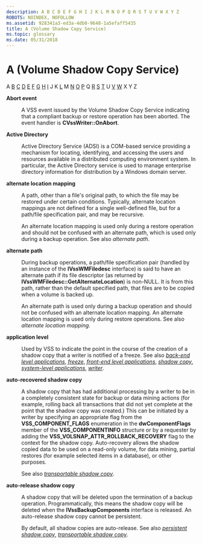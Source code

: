 ```yaml
---
description: A B C D E F G H I J K L M N O P Q R S T U V W X Y Z
ROBOTS: NOINDEX, NOFOLLOW
ms.assetid: 928341a3-ed3a-4db0-9648-1a5efaff5435
title: A (Volume Shadow Copy Service)
ms.topic: glossary
ms.date: 05/31/2018
---
```


# A (Volume Shadow Copy Service)

A [B](vssgloss-b.md) [C](vssgloss-c.md) [D](vssgloss-d.md) [E](vssgloss-e.md) [F](vssgloss-f.md) [G](vssgloss-g.md) [H](vssgloss-h.md) [I](vssgloss-i.md) J K [L](vssgloss-l.md) M [N](vssgloss-n.md) [O](vssgloss-o.md) [P](vssgloss-p.md) Q [R](vssgloss-r.md) [S](vssgloss-s.md) [T](vssgloss-t.md) U [V](vssgloss-v.md) [W](vssgloss-w.md) X Y Z

<dl> <dt>

<span id="base.vssgloss_abort_event"></span><span id="BASE.VSSGLOSS_ABORT_EVENT"></span>**Abort event**
</dt> <dd>

A VSS event issued by the Volume Shadow Copy Service indicating that a compliant backup or restore operation has been aborted. The event handler is **CVssWriter::OnAbort**.

</dd> <dt>

<span id="base.vssgloss_active_directory"></span><span id="BASE.VSSGLOSS_ACTIVE_DIRECTORY"></span>**Active Directory**
</dt> <dd>

Active Directory Service (ADSI) is a COM-based service providing a mechanism for locating, identifying, and accessing the users and resources available in a distributed computing environment system. In particular, the Active Directory service is used to manage enterprise directory information for distribution by a Windows domain server.

</dd> <dt>

<span id="base.vssgloss_alternate_location_mapping"></span><span id="BASE.VSSGLOSS_ALTERNATE_LOCATION_MAPPING"></span>**alternate location mapping**
</dt> <dd>

A path, other than a file's original path, to which the file may be restored under certain conditions. Typically, alternate location mappings are not defined for a single well-defined file, but for a path/file specification pair, and may be recursive.

An alternate location mapping is used only during a restore operation and should not be confused with an alternate path, which is used only during a backup operation. See also *alternate path*.

</dd> <dt>

<span id="base.vssgloss_alternate_path"></span><span id="BASE.VSSGLOSS_ALTERNATE_PATH"></span>**alternate path**
</dt> <dd>

During backup operations, a path/file specification pair (handled by an instance of the **IVssWMFiledesc** interface) is said to have an alternate path if its file descriptor (as returned by **IVssWMFiledesc::GetAlternateLocation**) is non-NULL. It is from this path, rather than the default specified path, that files are to be copied when a volume is backed up.

An alternate path is used only during a backup operation and should not be confused with an alternate location mapping. An alternate location mapping is used only during restore operations. See also *alternate location mapping*.

</dd> <dt>

<span id="base.vssgloss_application_level"></span><span id="BASE.VSSGLOSS_APPLICATION_LEVEL"></span>**application level**
</dt> <dd>

Used by VSS to indicate the point in the course of the creation of a shadow copy that a writer is notified of a freeze. See also [*back-end level applications*](vssgloss-b.md), [*freeze*](vssgloss-f.md), [*front-end level applications*](vssgloss-f.md), [*shadow copy*](vssgloss-s.md), [*system-level applications*](vssgloss-s.md), [*writer*](vssgloss-w.md).

</dd> <dt>

<span id="base.vssgloss_auto_recoved_shadow_copy"></span><span id="BASE.VSSGLOSS_AUTO_RECOVED_SHADOW_COPY"></span>**auto-recovered shadow copy**
</dt> <dd>

A shadow copy that has had additional processing by a writer to be in a completely consistent state for backup or data mining actions (for example, rolling back all transactions that did not yet complete at the point that the shadow copy was created.) This can be initiated by a writer by specifying an appropriate flag from the **VSS\_COMPONENT\_FLAGS** enumeration in the **dwComponentFlags** member of the **VSS\_COMPONENTINFO** structure or by a requester by adding the **VSS\_VOLSNAP\_ATTR\_ROLLBACK\_RECOVERY** flag to the context for the shadow copy. Auto-recovery allows the shadow copied data to be used on a read-only volume, for data mining, partial restores (for example selected items in a database), or other purposes.

See also [*transportable shadow copy*](vssgloss-t.md).

</dd> <dt>

<span id="base.vssgloss_auto_release_shadow_copy"></span><span id="BASE.VSSGLOSS_AUTO_RELEASE_SHADOW_COPY"></span>**auto-release shadow copy**
</dt> <dd>

A shadow copy that will be deleted upon the termination of a backup operation. Programmatically, this means the shadow copy will be deleted when the **IVssBackupComponents** interface is released. An auto-release shadow copy cannot be persistent.

By default, all shadow copies are auto-release. See also [*persistent shadow copy*](vssgloss-p.md), [*transportable shadow copy*](vssgloss-t.md).

</dd> </dl>

 

 



